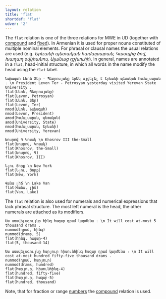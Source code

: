 ```yaml
---
layout: relation
title: 'flat'
shortdef: 'flat'
udver: '2'
---
```


  
The `flat` relation is one of the three relations for MWE in UD (together with [compound]() and [fixed]()). In Armenian it is used for proper nouns constituted of multiple nominal elements. For phrasal or clausal names the usual relations are used (e.g. _Երևանի պետական համալսարան, Կասպից ծով, Խաղաղ օվկիանոս, Ալանաց դշխուհի_). In general, names are annotated in a `flat`, head-initial structure, in which all words in the name modify the head using the `flat` label.

~~~ sdparse
Նախագահ Լևոն Տեր - Պետրոսյանը երեկ այցելել է Երևանի պետական համալսարան ։ \n President Levon Ter - Petrosyan yesterday visited Yerevan State University .
flat(Լևոն, Պետրոսյանը)
flat(Levon, Petrosyan)
flat(Լևոն, Տեր)
flat(Levon, Ter)
nmod(Լևոն, Նախագահ)
nmod(Levon, President)
amod(համալսարան, պետական)
amod(University, State)
nmod(համալսարան, Երևանի)
nmod(University, Yerevan)
~~~

~~~ sdparse
Խոսրով Գ Կոտակ \n Khosrov III the-Small
flat(Խոսրով, Կոտակ)
flat(Khosrov, the-Small)
flat(Խոսրով, Գ)
flat(Khosrov, III)
~~~

~~~ sdparse
Նյու Յորք \n New York
flat(Նյու, Յորք)
flat(New, York)
~~~

~~~ sdparse
Վանա լիճ \n Lake Van
flat(Վանա, լիճ)
flat(Van, Lake)
~~~

The `flat` relation is also used for numerals and numerical expressions that lack phrasal structure. The most left numeral is the head, the other numerals are attached as its modifiers.

~~~ sdparse
Սա առավելագույնը հինգ հազար դրամ կարժենա ։ \n It will cost at-most 5 thousand drams .
nummod(դրամ, հինգ)
nummod(drams, 5)
flat(հինգ, հազար-4)
flat(5, thousand-14)
~~~

~~~ sdparse
Սա առավելագույնը հարյուր հիսունհինգ հազար դրամ կարժենա ։ \n It will cost at-most hundred fifty-five thousand drams .
nummod(դրամ, հարյուր)
nummod(drams, hundred)
flat(հարյուր, հիսունհինգ-4)
flat(hundred, fifty-five)
flat(հարյուր, հազար-5)
flat(hundred, thousand)
~~~

Note, that for fraction or range [numbers](NumType) the [compound]() relation is used.
